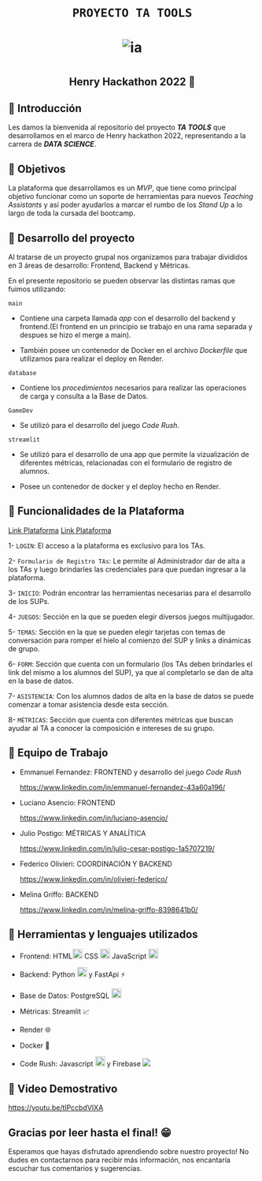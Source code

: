 # <h1 align=center>**`PROYECTO TA TOOLS`**</h1>

# <h1 align=center> ![ia](https://emoji.slack-edge.com/TPRS7H4PN/henry-pm/4658c1bc769b53ae.png) </h1>
# <h2 align=center> **Henry Hackathon 2022** 🚀 </h2>


##  :small_orange_diamond: **Introducción**
 
Les damos la bienvenida al repositorio del proyecto ***TA TOOLS*** que desarrollamos en el marco de Henry hackathon 2022, representando a la carrera de ***DATA SCIENCE***.


##  :small_orange_diamond: **Objetivos**

La plataforma que desarrollamos es un *MVP*, que tiene como principal objetivo funcionar como un soporte de herramientas para nuevos *Teaching Assistants* y así poder ayudarlos a marcar el rumbo de los *Stand Up* a lo largo de toda la cursada del bootcamp.

  
## :small_orange_diamond: **Desarrollo del proyecto**

Al tratarse de un proyecto grupal nos organizamos para trabajar divididos en 3 áreas de desarrollo: Frontend, Backend y Métricas. 

En el presente repositorio se pueden observar las distintas ramas que fuimos utilizando:

`main`
- Contiene una carpeta llamada *app* con el desarrollo del backend y frontend.(El frontend en un principio se trabajo en una rama separada y despues se hizo el merge a main). 

- También posee un contenedor de Docker en el archivo *Dockerfile* que utilizamos para realizar el deploy en Render.
        
`database`
- Contiene los *procedimientos* necesarios para realizar las operaciones de carga y consulta a la Base de Datos.

`GameDev`
- Se utilizó para el desarrollo del juego *Code Rush*.

`streamlit`
- Se utilizó para el desarrollo de una app que permite la vizualización de diferentes métricas, relacionadas con el formulario de registro de alumnos.
             
- Posee un contenedor de docker y el deploy hecho en Render.




## :small_orange_diamond: **Funcionalidades de la Plataforma**

[Link Plataforma](https://data-henry.web.app/)
[Link Plataforma](https://data-henry.firebaseapp.com/)

1- `LOGIN`: El acceso a la plataforma es exclusivo para los TAs.

2- `Formulario de Registro TAs`: Le permite al Administrador dar de alta a los TAs y luego brindarles las credenciales para que puedan ingresar a la plataforma.

3- `INICIO`: Podrán encontrar las herramientas necesarias para el desarrollo de los SUPs.

4- `JUEGOS`: Sección en la que se pueden elegir diversos juegos multijugador.

5- `TEMAS`: Sección en la que se pueden elegir tarjetas con temas de conversación para romper el hielo al comienzo del SUP y links a dinámicas de grupo.

6- `FORM`: Sección que cuenta con un formulario (los TAs deben brindarles el link del mismo a los alumnos del SUP), ya que al completarlo se dan de alta en la base de datos.

7- `ASISTENCIA`: Con los alumnos dados de alta en la base de datos se puede comenzar a tomar asistencia desde esta sección.

8- `MÉTRICAS`: Sección que cuenta con diferentes métricas que buscan ayudar al TA a conocer la composición e intereses de su grupo.





## :small_orange_diamond: **Equipo de Trabajo**


 - Emmanuel Fernandez: FRONTEND y desarrollo del juego *Code Rush*
 
    https://www.linkedin.com/in/emmanuel-fernandez-43a60a196/
 
 - Luciano Asencio: FRONTEND
 
   https://www.linkedin.com/in/luciano-asencio/
 
 - Julio Postigo: MÉTRICAS Y ANALÍTICA
 
   https://www.linkedin.com/in/julio-cesar-postigo-1a5707219/
 
 - Federico Olivieri: COORDINACIÓN Y BACKEND
 
   https://www.linkedin.com/in/olivieri-federico/
 
 - Melina Griffo: BACKEND 
 
   https://www.linkedin.com/in/melina-griffo-8398641b0/
 
 
 
## :small_orange_diamond: **Herramientas y lenguajes utilizados**


- Frontend: HTML<a href="https://emoji.gg/emoji/HTML"><img src="https://cdn3.emoji.gg/emojis/HTML.png" width="20px" height="20px" alt="HTML"></a> CSS <a href="https://emoji.gg/emoji/css"><img src="https://cdn3.emoji.gg/emojis/css.png" width="20px" height="20px" alt="css"></a> JavaScript <a href="https://emoji.gg/emoji/8009-java-js"><img src="https://cdn3.emoji.gg/emojis/8009-java-js.png" width="20px" height="20px" alt="Java_Js"></a>

- Backend: Python <a href="https://emoji.gg/emoji/9794-python"><img src="https://cdn3.emoji.gg/emojis/9794-python.png" width="20px" height="20px" alt="python"></a> y FastApi :zap:

- Base de Datos: PostgreSQL <a href="https://emoji.gg/emoji/6648_dataemoji"><img src="https://cdn3.emoji.gg/emojis/6648_dataemoji.png" width="20px" height="20px" alt="dataemoji"></a>

- Métricas: Streamlit :chart_with_upwards_trend:

- Render :globe_with_meridians:

- Docker :whale2:

- Code Rush: Javascript  <a href="https://emoji.gg/emoji/8009-java-js"><img src="https://cdn3.emoji.gg/emojis/8009-java-js.png" width="20px" height="20px" alt="Java_Js"></a> y Firebase <img src="https://img.icons8.com/color/20/null/google-firebase-console.png"/>


## :small_orange_diamond: **Video Demostrativo**

https://youtu.be/tlPccbdVIXA


## **Gracias por leer hasta el final! :grin:**

Esperamos que hayas disfrutado aprendiendo sobre nuestro proyecto! No dudes en contactarnos para recibir más información, nos encantaría escuchar tus comentarios y sugerencias.
